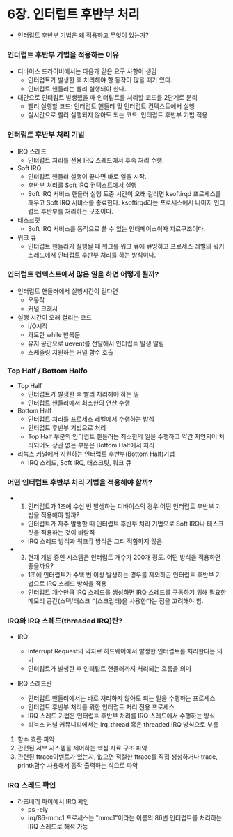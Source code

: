 # 6장. 인터럽트 후반부 처리
- 인터럽트 후반부 기법은 왜 적용하고 무엇이 있는가?

### 인터럽트 후반부 기법을 적용하는 이유
- 디바이스 드라이버에서는 다음과 같은 요구 사항이 생김
	- 인터럽트가 발생한 후 처리해야 할 동작이 많을 때가 있다.
	- 인터럽트 핸들러는 빨리 실행돼야 한다.
- 대안으로 인터럽트 발생했을 때 인터럽트를 처리할 코드를 2단계로 분리
	- 빨리 실행할 코드: 인터럽트 핸들러 및 인터럽트 컨텍스트에서 실행
	- 실시간으로 빨리 실행되지 않아도 되는 코드: 인터럽트 후반부 기법 적용

### 인터럽트 후반부 처리 기법
- IRQ 스레드
	- 인터럽트 처리를 전용 IRQ 스레드에서 후속 처리 수행.
- Soft IRQ
	- 인터럽트 핸들러 실행이 끝나면 바로 일을 시작.
	- 후반부 처리를 Soft IRQ 컨텍스트에서 실행
	- Soft IRQ 서비스 핸들러 실행 도중 시간이 오래 걸리면 ksoftirqd 프로세스를 깨우고 Soft IRQ 서비스를 종료한다. ksoftirqd라는 프로세스에서 나머지 인터럽트 후반부를 처리하는 구조이다.
- 태스크릿
	- Soft IRQ 서비스를 동적으로 쓸 수 있는 인터페이스이자 자료구조이다.
- 워크 큐
	- 인터럽트 핸들러가 실행될 때 워크를 워크 큐에 큐잉하고 프로세스 레벨의 워커 스레드에서 인터럽트 후반부 처리를 하는 방식이다.

### 인터럽트 컨텍스트에서 많은 일을 하면 어떻게 될까?
- 인터럽트 핸들러에서 실행시간이 길다면
	- 오동작
	- 커널 크래시
- 실행 시간이 오래 걸리는 코드
	- I/O시작
	- 과도한 while 반복문
	- 유저 공간으로 uevent를 전달해서 인터럽트 발생 알림
	- 스케줄링 지원하는 커널 함수 호출
	
###  Top Half / Bottom Halfo
- Top Half
	- 인터럽트가 발생한 후 빨리 처리해야 하는 일
	- 인터럽트 핸들러에서 최소한의 연산 수행
- Bottom Half
	- 인터럽트 처리를 프로세스 레벨에서 수행하는 방식
	- 인터럽트 후반부 기법으로 처리
	- Top Half 부분의 인터럽트 핸들러는 최소한의 일을 수행하고 약간 지연되어 처리되어도 상관 없는 부분은 Bottom Half에서 처리
- 리눅스 커널에서 지원하는 인터럽트 후반부(Bottom Half)기법
	- IRQ 스레드, Soft IRQ, 태스크릿, 워크 큐

### 어떤 인터럽트 후반부 처리 기법을 적용해야 할까?
- 1. 인터럽트가 1초에 수십 번 발생하는 디바이스의 경우 어떤 인터럽트 후반부 기법을 적용해야 할까?
	- 인터럽트가 자주 발생할 때 인터럽트 후반부 처리 기법으로 Soft IRQ나 태스크릿을 적용하는 것이 바람직
	- IRQ 스레드 방식과 워크큐 방식은 그리 적합하지 않음.
- 2. 현재 개발 중인 시스템은 인터럽트 개수가 200개 정도. 어떤 방식을 적용하면 좋을까요?
	- 1초에 인터럽트가 수백 번 이상 발생하는 경우를 제외하곤 인터럽트 후반부 기법으로 IRQ 스레드 방식을 적용
	- 인터럽트 개수만큼 IRQ 스레드를 생성하면 IRQ 스레드를 구동하기 위해 필요한 메모리 공간(스택/태스크 디스크립터)을 사용한다는 점을 고려해야 함.

### IRQ와 IRQ 스레드(threaded IRQ)란?
- IRQ
	- Interrupt Request의 약자로 하드웨어에서 발생한 인터럽트를 처리한다는 의미
	- 인터럽트가 발생한 후 인터럽트 핸들러까지 처리되는 흐름을 의미
 
- IRQ 스레드란
	- 인터럽트 핸들러에서는 바로 처리하지 않아도 되는 일을 수행하는 프로세스
	- 인터럽트 후반부 처리를 위한 인터럽트 처리 전용 프로세스
	- IRQ 스레드 기법은 인터럽트 후반부 처리를 IRQ 스레드에서 수행하는 방식
	- 리눅스 커널 커뮤니티에서는 irq_thread 혹은 threaded IRQ 방식으로 부름

1. 함수 흐름 파악
2. 관련된 서브 시스템을 제어하는 핵심 자료 구조 파악
3. 관련된 ftrace이벤트가 있는지, 없으면 적절한 ftrace를 직접 생성하거나 trace, printk함수 사용해서 동작 출력하는 식으로 파악

### IRQ 스레드 확인
- 라즈베리 파이에서 IRQ 확인
	- ps -ely
	- irq/86-mmc1 프로세스는 "mmc1"이라는 이름의 86번 인터럽트를 처리하는 IRQ 스레드로 해석 가능
















